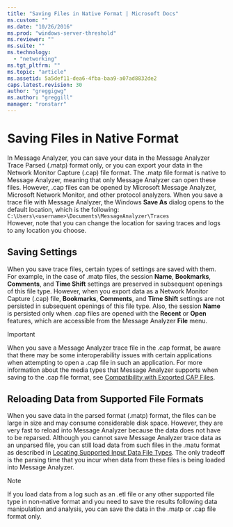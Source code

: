 ```yaml
---
title: "Saving Files in Native Format | Microsoft Docs"
ms.custom: ""
ms.date: "10/26/2016"
ms.prod: "windows-server-threshold"
ms.reviewer: ""
ms.suite: ""
ms.technology: 
  - "networking"
ms.tgt_pltfrm: ""
ms.topic: "article"
ms.assetid: 5a5def11-dea6-4fba-baa9-a07ad8832de2
caps.latest.revision: 30
author: "greggigwg"
ms.author: "greggill"
manager: "ronstarr"
---
```

# Saving Files in Native Format
In Message Analyzer, you can save your data in the Message Analyzer Trace Parsed (.matp) format only, or you can export your data in the Network Monitor Capture (.cap) file format. The .matp file format is native to Message Analyzer, meaning that only Message Analyzer can open these files. However, .cap files can be opened by Microsoft Message Analyzer, Microsoft Network Monitor, and other protocol analyzers. When you save a trace file with Message Analyzer, the Windows **Save As** dialog opens to the default location, which is the following:  
`C:\Users\<username>\Documents\MessageAnalyzer\Traces`  
However, note that you can change the location for saving traces and logs to any location you choose.  
  
## Saving Settings  
 When you save trace files, certain types of settings are saved with them. For example, in the case of .matp files, the session **Name**, **Bookmarks**, **Comments**, and **Time Shift** settings are preserved in subsequent openings of this file type. However, when you export data as a Network Monitor Capture (.cap) file, **Bookmarks**, **Comments**, and **Time Shift** settings are not persisted in subsequent openings of this file type. Also, the session **Name** is persisted only when .cap files are opened with the **Recent** or **Open** features, which are accessible from the Message Analyzer **File** menu.  
  
> [!IMPORTANT]
>  When you save a Message Analyzer trace file in the .cap format, be aware that there may be some interoperability issues with certain applications when attempting to open a .cap file in such an application. For more information about the media types that Message Analyzer supports when saving to the .cap file format, see [Compatibility with Exported CAP Files](compatibility-with-exported-cap-files.md).  
  
## Reloading Data from Supported File Formats  
 When you save data in the parsed format (.matp) format, the files can be large in size and may consume considerable disk space. However, they are very fast to reload into Message Analyzer because the data does not have to be reparsed. Although you cannot save Message Analyzer trace data as an unparsed file, you can still load data from such files in the .matu format as described in [Locating Supported Input Data File Types](locating-supported-input-data-file-types.md). The only tradeoff is the parsing time that you incur when data from these files is being loaded into Message Analyzer.  
  
> [!NOTE]
>  If you load data from a log such as an .etl file or any other supported file type in non-native format and you need to save the results following data manipulation and analysis, you can save the data in the .matp or .cap file format only.